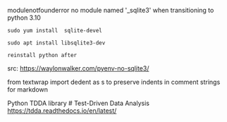 modulenotfounderror no module named '_sqlite3' when transitioning to python 3.10 

```
sudo yum install  sqlite-devel

sudo apt install libsqlite3-dev

reinstall python after
```
src: https://waylonwalker.com/pyenv-no-sqlite3/


from textwrap import dedent as s
to preserve indents in comment strings for markdown


Python TDDA library # Test-Driven Data Analysis
https://tdda.readthedocs.io/en/latest/
